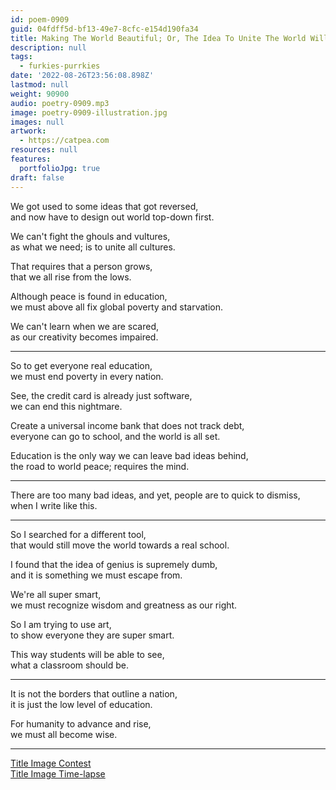 ```yaml
---
id: poem-0909
guid: 04fdff5d-bf13-49e7-8cfc-e154d190fa34
title: Making The World Beautiful; Or, The Idea To Unite The World Will Never Get Old
description: null
tags:
  - furkies-purrkies
date: '2022-08-26T23:56:08.898Z'
lastmod: null
weight: 90900
audio: poetry-0909.mp3
image: poetry-0909-illustration.jpg
images: null
artwork:
  - https://catpea.com
resources: null
features:
  portfolioJpg: true
draft: false
---
```


We got used to some ideas that got reversed,\
and now have to design out world top-down first.

We can't fight the ghouls and vultures,\
as what we need; is to unite all cultures.

That requires that a person grows,\
that we all rise from the lows.

Although peace is found in education,\
we must above all fix global poverty and starvation.

We can't learn when we are scared,\
as our creativity becomes impaired.

---

So to get everyone real education,\
we must end poverty in every nation.

See, the credit card is already just software,\
we can end this nightmare.

Create a universal income bank that does not track debt,\
everyone can go to school, and the world is all set.

Education is the only way we can leave bad ideas behind,\
the road to world peace; requires the mind.

---

There are too many bad ideas, and yet, people are to quick to dismiss,\
when I write like this.

---

So I searched for a different tool,\
that would still move the world towards a real school.

I found that the idea of genius is supremely dumb,\
and it is something we must escape from.

We're all super smart,\
we must recognize wisdom and greatness as our right.

So I am trying to use art,\
to show everyone they are super smart.

This way students will be able to see,\
what a classroom should be.

---

It is not the borders that outline a nation,\
it is just the low level of education.

For humanity to advance and rise,\
we must all become wise.

---

[Title Image Contest](https://www.reddit.com/r/redditgetsdrawn/comments/wud87a/this_is_me/ilxs5lt/?context=3)\
[Title Image Time-lapse](https://youtu.be/NBhuUYJtSbs)
